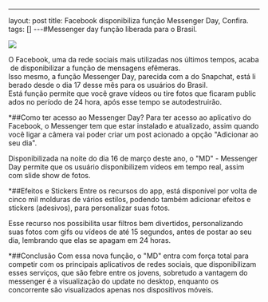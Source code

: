 ---
layout: post
title: Facebook disponibiliza função Messenger Day, Confira.
tags: []
---#Messenger day função liberada para o Brasil.


[![](https://sandrojtorres.files.wordpress.com/2017/03/messengersnap.jpg?w=300)](https://sandrojtorres.files.wordpress.com/2017/03/messengersnap.jpg)

O Facebook, uma da rede sociais mais utilizadas nos últimos tempos, acaba de disponibilizar a função de mensagens efêmeras.
Isso mesmo, a função Messenger Day, parecida com a do Snapchat, está liberado desde o dia 17 desse mês para os usuários do Brasil.
Está função permite que você grave vídeos ou tire fotos que ficaram publicados no período de 24 hora, após esse tempo se autodestruirão.

*##Como ter acesso ao Messenger Day?
Para ter acesso ao aplicativo do Facebook, o Messenger tem que estar instalado e atualizado, assim quando você ligar a câmera vai poder criar um post acionado a opção "Adicionar ao seu dia".

Disponibilizada na noite do dia 16 de março deste ano, o "MD" - Messenger Day permite que os usuário disponibilizem vídeos em tempo real, assim com slide show de fotos.

*##Efeitos e Stickers
Entre os recursos do app, está disponível por volta de cinco mil molduras de vários estilos, podendo também adicionar efeitos e stickers (adesivos), para personalizar suas fotos.

Esse recurso nos possibilita usar filtros bem divertidos, personalizando suas fotos com gifs ou vídeos de até 15 segundos, antes de postar ao seu dia, lembrando que elas se apagam em 24 horas.

*##Conclusão
Com essa nova função, o "MD" entra com força total para competir com os principais aplicativos de redes sociais, que disponibilizam esses serviços, que são febre entre os jovens, sobretudo a vantagem do messenger é a visualização do update no desktop, enquanto os concorrente são visualizados apenas nos dispositivos móveis.

 
